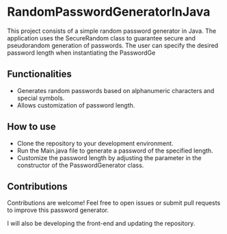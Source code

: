 # RandomPasswordGeneratorInJava

This project consists of a simple random password generator in Java. The application uses the SecureRandom class to guarantee secure and pseudorandom generation of passwords. 
The user can specify the desired password length when instantiating the PasswordGe

## Functionalities
 - Generates random passwords based on alphanumeric characters and special symbols.
 - Allows customization of password length.

## How to use 
 - Clone the repository to your development environment.
 - Run the Main.java file to generate a password of the specified length.
 - Customize the password length by adjusting the parameter in the constructor of the PasswordGenerator class.

## Contributions

Contributions are welcome! Feel free to open issues or submit pull requests to improve this password generator.


I will also be developing the front-end and updating the repository.